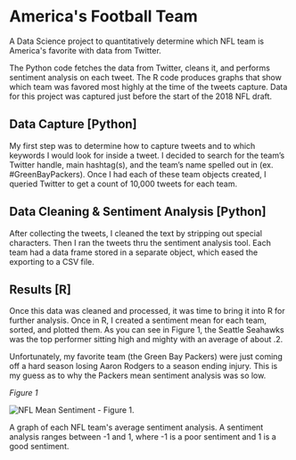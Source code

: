 # America's Football Team

A Data Science project to quantitatively determine which NFL team is America's favorite with data from Twitter.

The Python code fetches the data from Twitter, cleans it, and performs sentiment analysis on each tweet. The R code produces graphs that show which team was favored most highly at the time of the tweets capture. Data for this project was captured just before the start of the 2018 NFL draft.

## Data Capture [Python]

My first step was to determine how to capture tweets and to which keywords I would look for inside a tweet. I decided to search for the team’s Twitter handle, main hashtag(s), and the team’s name spelled out in (ex. #GreenBayPackers). Once I had each of these team objects created, I queried Twitter to get a count of 10,000 tweets for each team.

## Data Cleaning & Sentiment Analysis [Python]

After collecting the tweets, I cleaned the text by stripping out special characters. Then I ran the tweets thru the sentiment analysis tool. Each team had a data frame stored in a separate object, which eased the exporting to a CSV file.

## Results [R]

Once this data was cleaned and processed, it was time to bring it into R for further analysis. Once in R, I created a sentiment mean for each team, sorted, and plotted them. As you can see in Figure 1, the Seattle Seahawks was the top performer sitting high and mighty with an average of about .2.

Unfortunately, my favorite team (the Green Bay Packers) were just coming off a hard season losing Aaron Rodgers to a season ending injury. This is my guess as to why the Packers mean sentiment analysis was so low.

_Figure 1_

![NFL Mean Sentiment - Figure 1.](https://i.imgur.com/ynXPHS5.png)

A graph of each NFL team's average sentiment analysis. A sentiment analysis ranges between -1 and 1, where -1 is a poor sentiment and 1 is a good sentiment.

